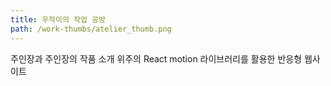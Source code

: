 ```yaml
---
title: 우작이의 작업 공방
path: /work-thumbs/atelier_thumb.png
---
```

주인장과 주인장의 작품 소개 위주의 React motion
라이브러리를 활용한 반응형 웹사이트
